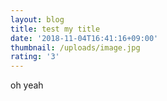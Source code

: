 ```yaml
---
layout: blog
title: test my title
date: '2018-11-04T16:41:16+09:00'
thumbnail: /uploads/image.jpg
rating: '3'
---
```

oh yeah
